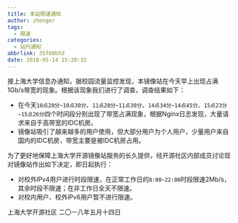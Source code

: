 ```yaml
---
title: 本站限速通知
author: zhonger
tags:
  - 限速
categories:
  - 站内通知
abbrlink: 35f68b5d
date: 2018-05-14 15:20:32
---
```


接上海大学信息办通知，据校园流量监控发现，本镜像站在今天早上出现占满1Gb/s带宽的现象。根据该现象我们进行了调查，调查结果如下：
- 在今天`10点20分~10点30分`、`11点20分~11点30分`、`14点34分~14点45分`、`15点23分~15点26分`四个时间段分别出现了带宽占满现象，根据Nginx日志发现，大量请求来自于高带宽的IDC机房。
- 镜像站吸引了越来越多的用户使用，但大部分用户为个人用户，少量用户来自国内的IDC机房，带宽主要是被IDC机房占用。

为了更好地保障上海大学开源镜像站服务的长久提供，经开源社区内部成员讨论现对镜像站作出如下决定，即日起执行：
- 对校外IPv4用户进行时段限速，在正常工作日的`8:00~22:00`时段限速2Mb/s，其余时段不限速；在非工作日全天不限速。
- 对校内用户、校外IPv6用户暂不进行限速。


上海大学开源社区
二〇一八年五月十四日